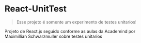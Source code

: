 # React-UnitTest

> Esse projeto é somente um experimento de testes unitarios!

Projeto de React.js seguido conforme as aulas da Academind por Maximillian Schwarzmuller sobre testes unitarios


